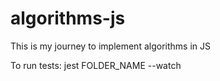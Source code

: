 # algorithms-js
This is my journey to implement algorithms in JS

To run tests: jest FOLDER_NAME --watch
